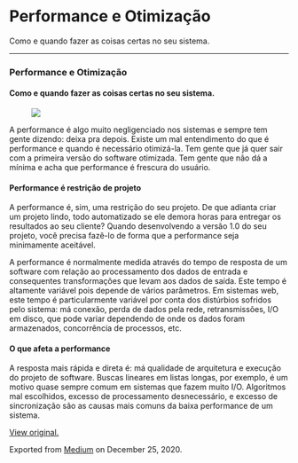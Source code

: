 Performance e Otimização
========================

Como e quando fazer as coisas certas no seu sistema.

------------------------------------------------------------------------

### Performance e Otimização

#### Como e quando fazer as coisas certas no seu sistema.

<figure>
<img src="https://cdn-images-1.medium.com/max/800/1*rzzTWZj6DFUguqleAPVD3g.jpeg" class="graf-image" />
</figure>A performance é algo muito negligenciado nos sistemas e sempre
tem gente dizendo: deixa pra depois. Existe um mal entendimento do que é
performance e quando é necessário otimizá-la. Tem gente que já quer sair
com a primeira versão do software otimizada. Tem gente que não dá a
mínima e acha que performance é frescura do usuário. 

#### Performance é restrição de projeto

A performance é, sim, uma restrição do seu projeto. De que adianta criar
um projeto lindo, todo automatizado se ele demora horas para entregar os
resultados ao seu cliente? Quando desenvolvendo a versão 1.0 do seu
projeto, você precisa fazê-lo de forma que a performance seja
minimamente aceitável. 

A performance é normalmente medida através do tempo de resposta de um
software com relação ao processamento dos dados de entrada e
consequentes transformações que levam aos dados de saída. Este tempo é
altamente variável pois depende de vários parâmetros. Em sistemas web,
este tempo é particularmente variável por conta dos distúrbios sofridos
pelo sistema: má conexão, perda de dados pela rede, retransmissões, I/O
em disco, que pode variar dependendo de onde os dados foram armazenados,
concorrência de processos, etc.

#### O que afeta a performance

A resposta mais rápida e direta é: má qualidade de arquitetura e
execução do projeto de software. Buscas lineares em listas longas, por
exemplo, é um motivo quase sempre comum em sistemas que fazem muito I/O.
Algoritmos mal escolhidos, excesso de processamento desnecessário, e
excesso de sincronização são as causas mais comuns da baixa performance
de um sistema.

  

[View original.](https://medium.com/p/2738553f304b)

Exported from [Medium](https://medium.com) on December 25, 2020.

